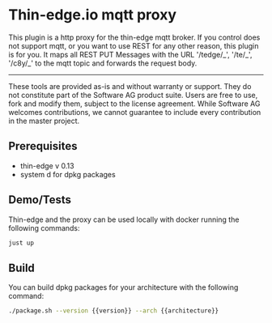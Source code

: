 # Thin-edge.io mqtt proxy

This plugin is a http proxy for the thin-edge mqtt broker. If you control does not support mqtt, or you want to use REST for any other reason, this plugin is for you. It maps all REST PUT Messages with the URL '/tedge/\_', '/te/\_', '/c8y/\_' to the mqtt topic and forwards the request body.

---

These tools are provided as-is and without warranty or support. They do not constitute part of the Software AG product suite. Users are free to use, fork and modify them, subject to the license agreement. While Software AG welcomes contributions, we cannot guarantee to include every contribution in the master project.

## Prerequisites

- thin-edge v 0.13
- system d for dpkg packages

## Demo/Tests

Thin-edge and the proxy can be used locally with docker running the following commands:

```bash
just up
```

## Build

You can build dpkg packages for your architecture with the following command:

```bash
./package.sh --version {{version}} --arch {{architecture}}
```
